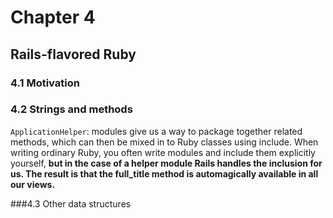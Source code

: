 # Chapter 4
## Rails-flavored Ruby

### 4.1 Motivation
### 4.2 Strings and methods
`ApplicationHelper`: modules give us a way to package together related methods, which can then be mixed in to Ruby classes using include. When writing ordinary Ruby, you often write modules and include them explicitly yourself, **but in the case of a helper module Rails handles the inclusion for us. The result is that the full_title method is automagically available in all our views.**

###4.3 Other data structures
